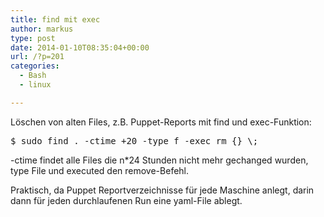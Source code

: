 ```yaml
---
title: find mit exec
author: markus
type: post
date: 2014-01-10T08:35:04+00:00
url: /?p=201
categories:
  - Bash
  - linux

---
```

Löschen von alten Files, z.B. Puppet-Reports mit find und exec-Funktion: 

<pre>$ sudo find . -ctime +20 -type f -exec rm {} \;</pre>

-ctime findet alle Files die n*24 Stunden nicht mehr gechanged wurden, type File und executed den remove-Befehl.
  
Praktisch, da Puppet Reportverzeichnisse für jede Maschine anlegt, darin dann für jeden durchlaufenen Run eine yaml-File ablegt.